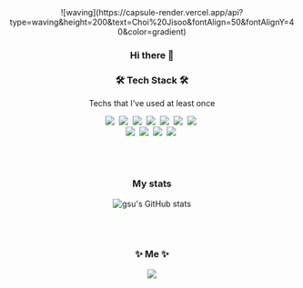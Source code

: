 <div align='center'>
![waving](https://capsule-render.vercel.app/api?type=waving&height=200&text=Choi%20Jisoo&fontAlign=50&fontAlignY=40&color=gradient)
  
### Hi there 👋
  
<h3 align="center">🛠 Tech Stack 🛠</h3>

<p align="center"> Techs that I've used at least once </p>

<p align="center">
  <img src="https://img.shields.io/badge/Java-007396?style=flat-square&logo=Java&logoColor=white"/></a>&nbsp   
  <img src="https://img.shields.io/badge/Javascript-ffb13b?style=flat-square&logo=javascript&logoColor=white"/></a>&nbsp 
  <img src="https://img.shields.io/badge/HTML5-ff7f00?style=flat-square&logo=HTML5&logoColor=white"/></a>&nbsp 
  <img src="https://img.shields.io/badge/CSS3-1572B6?style=flat-square&logo=css3&logoColor=white"/></a>&nbsp 
  <img src="https://img.shields.io/badge/Python-3766AB?style=flat-square&logo=Python&logoColor=white"/></a>&nbsp 
  <img src="https://img.shields.io/badge/C++-00599C?style=flat-square&logo=C%2B%2B&logoColor=white"/></a>&nbsp 
  <img src="https://img.shields.io/badge/Vue.js-11B48A?style=flat-square&logo=vuejs&logoColor=white"/></a>&nbsp 
  <br>
  <img src="https://img.shields.io/badge/SpringBoot-6DB33F?style=flat-square&logo=Spring&logoColor=white"/></a>&nbsp 
  <img src="https://img.shields.io/badge/NodeJs-339933?style=flat-square&logo=NodeJs&logoColor=white"/></a>&nbsp 
  <img src="https://img.shields.io/badge/PostgreSQL-00599C?style=flat-square&logo=Django&logoColor=white"/></a>&nbsp 
  <img src="https://img.shields.io/badge/Mysql-E6B91E?style=flat-square&logo=MySql&logoColor=white"/></a>&nbsp  
</p>

<br><br>
### My stats
![gsu's GitHub stats](https://github-readme-stats.vercel.app/api?username=gsu0925&show_icons=true&theme=highcontrast)
<!-- dark, radical, merko, gruvbox, tokyonight, onedark, cobalt, synthwave, highcontrast, dracula -->
<br><br>

<h3 align="center"> ✨ Me ✨ </h3>
<p align="center">
  <a href="mailto:gsu9413@gmail.com"><img src="https://img.shields.io/badge/Gmail-d14836?style=flat-square&logo=Gmail&logoColor=white&link=gsu9413@gmail.com"/></a>
</p>
<br>

</div>
<!--
**gsu0925/gsu0925** is a ✨ _special_ ✨ repository because its `README.md` (this file) appears on your GitHub profile.
Here are some ideas to get you started:

- 🔭 I’m currently working on ...
- 🌱 I’m currently learning ...
- 👯 I’m looking to collaborate on ...
- 🤔 I’m looking for help with ...
- 💬 Ask me about ...
- 📫 How to reach me: ...
- 😄 Pronouns: ...
- ⚡ Fun fact: ...
-->
